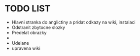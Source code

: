 # TODO LIST
* Hlavni stranka do anglictiny a pridat odkazy na wiki, instalaci
* Odstranit zbytocne slozky
* Predelat obrazky
*
* Udelane
* upravena wiki


